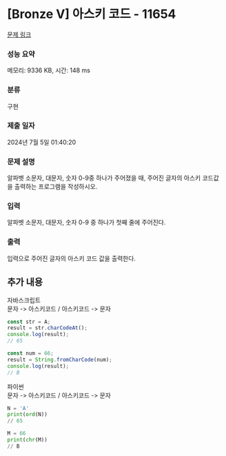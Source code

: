# [Bronze V] 아스키 코드 - 11654

[문제 링크](https://www.acmicpc.net/problem/11654)

### 성능 요약

메모리: 9336 KB, 시간: 148 ms

### 분류

구현

### 제출 일자

2024년 7월 5일 01:40:20

### 문제 설명

<p>알파벳 소문자, 대문자, 숫자 0-9중 하나가 주어졌을 때, 주어진 글자의 아스키 코드값을 출력하는 프로그램을 작성하시오.</p>

### 입력

 <p>알파벳 소문자, 대문자, 숫자 0-9 중 하나가 첫째 줄에 주어진다.</p>

### 출력

 <p>입력으로 주어진 글자의 아스키 코드 값을 출력한다.</p>

## 추가 내용

자바스크립트<br> 문자 -> 아스키코드 / 아스키코드 -> 문자

```javascript
const str = A;
result = str.charCodeAt();
console.log(result);
// 65

const num = 66;
result = String.fromCharCode(num);
console.log(result);
// B
```

파이썬<br> 문자 -> 아스키코드 / 아스키코드 -> 문자

```python
N = 'A'
print(ord(N))
// 65

M = 66
print(chr(M))
// B
```
